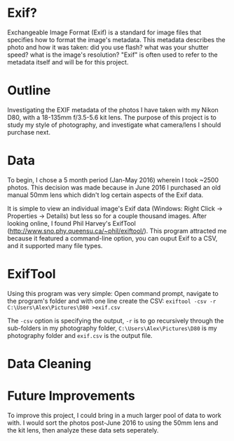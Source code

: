 # Exif?
Exchangeable Image Format (Exif) is a standard for image files that specifies how to format the image's metadata. This metadata describes the photo and how it was taken: did you use flash? what was your shutter speed? what is the image's resolution? "Exif" is often used to refer to the metadata itself and will be for this project.

# Outline
Investigating the EXIF metadata of the photos I have taken with my Nikon D80, with a 18-135mm f/3.5-5.6 kit lens. The purpose of this project is to study my style of photography, and investigate what camera/lens I should purchase next.

# Data
To begin, I chose a 5 month period (Jan-May 2016) wherein I took ~2500 photos. This decision was made because in June 2016 I purchased an old manual 50mm lens which didn't log certain aspects of the Exif data.

It is simple to view an individual image's Exif data (Windows: Right Click -> Properties -> Details) but less so for a couple thousand images. After looking online, I found Phil Harvey's ExifTool (http://www.sno.phy.queensu.ca/~phil/exiftool/). This program attracted me because it featured a command-line option, you can ouput Exif to a CSV, and it supported many file types.

# ExifTool
Using this program was very simple: Open command prompt, navigate to the program's folder and with one line create the CSV:
```exiftool -csv -r C:\Users\Alex\Pictures\D80 >exif.csv```

The `-csv` option is specifying the output, `-r` is to go recursively through the sub-folders in my photography folder, `C:\Users\Alex\Pictures\D80` is my photography folder and `exif.csv` is the output file.

# Data Cleaning


# Future Improvements
To improve this project, I could bring in a much larger pool of data to work with. I would sort the photos post-June 2016 to using the 50mm lens and the kit lens, then analyze these data sets seperately.  
